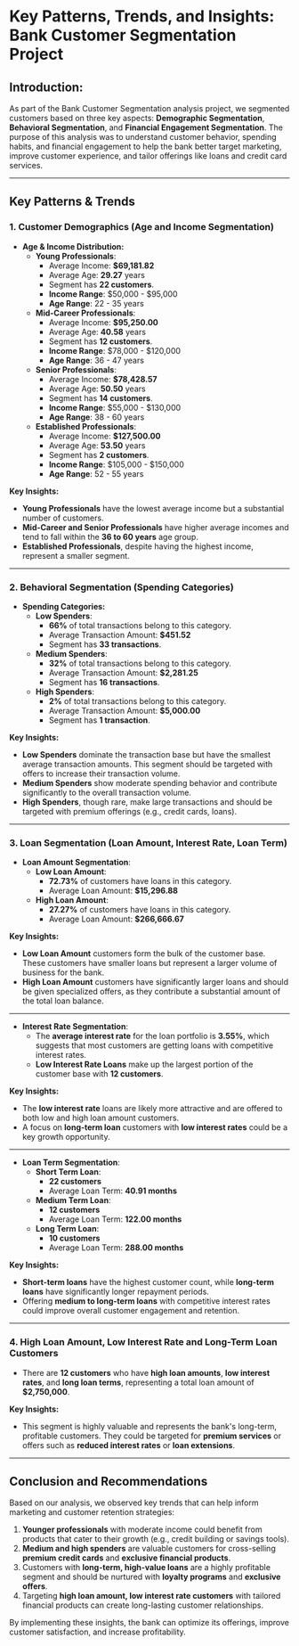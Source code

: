 # Key Patterns, Trends, and Insights: Bank Customer Segmentation Project

## Introduction:
As part of the Bank Customer Segmentation analysis project, we segmented customers based on three key aspects: **Demographic Segmentation**, **Behavioral Segmentation**, and **Financial Engagement Segmentation**. The purpose of this analysis was to understand customer behavior, spending habits, and financial engagement to help the bank better target marketing, improve customer experience, and tailor offerings like loans and credit card services.

---

## **Key Patterns & Trends**

### **1. Customer Demographics (Age and Income Segmentation)**

- **Age & Income Distribution:**
  - **Young Professionals**: 
    - Average Income: **$69,181.82**
    - Average Age: **29.27** years
    - Segment has **22 customers**.
    - **Income Range**: $50,000 - $95,000
    - **Age Range**: 22 - 35 years
  - **Mid-Career Professionals**: 
    - Average Income: **$95,250.00**
    - Average Age: **40.58** years
    - Segment has **12 customers**.
    - **Income Range**: $78,000 - $120,000
    - **Age Range**: 36 - 47 years
  - **Senior Professionals**:
    - Average Income: **$78,428.57**
    - Average Age: **50.50** years
    - Segment has **14 customers**.
    - **Income Range**: $55,000 - $130,000
    - **Age Range**: 38 - 60 years
  - **Established Professionals**:
    - Average Income: **$127,500.00**
    - Average Age: **53.50** years
    - Segment has **2 customers**.
    - **Income Range**: $105,000 - $150,000
    - **Age Range**: 52 - 55 years

**Key Insights:**
- **Young Professionals** have the lowest average income but a substantial number of customers.
- **Mid-Career and Senior Professionals** have higher average incomes and tend to fall within the **36 to 60 years** age group.
- **Established Professionals**, despite having the highest income, represent a smaller segment.

---

### **2. Behavioral Segmentation (Spending Categories)**

- **Spending Categories:**
  - **Low Spenders**: 
    - **66%** of total transactions belong to this category.
    - Average Transaction Amount: **$451.52**
    - Segment has **33 transactions**.
  - **Medium Spenders**:
    - **32%** of total transactions belong to this category.
    - Average Transaction Amount: **$2,281.25**
    - Segment has **16 transactions**.
  - **High Spenders**:
    - **2%** of total transactions belong to this category.
    - Average Transaction Amount: **$5,000.00**
    - Segment has **1 transaction**.

**Key Insights:**
- **Low Spenders** dominate the transaction base but have the smallest average transaction amounts. This segment should be targeted with offers to increase their transaction volume.
- **Medium Spenders** show moderate spending behavior and contribute significantly to the overall transaction volume.
- **High Spenders**, though rare, make large transactions and should be targeted with premium offerings (e.g., credit cards, loans).

---

### **3. Loan Segmentation (Loan Amount, Interest Rate, Loan Term)**

- **Loan Amount Segmentation**:
  - **Low Loan Amount**: 
    - **72.73%** of customers have loans in this category.
    - Average Loan Amount: **$15,296.88**
  - **High Loan Amount**: 
    - **27.27%** of customers have loans in this category.
    - Average Loan Amount: **$266,666.67**

**Key Insights:**
- **Low Loan Amount** customers form the bulk of the customer base. These customers have smaller loans but represent a larger volume of business for the bank.
- **High Loan Amount** customers have significantly larger loans and should be given specialized offers, as they contribute a substantial amount of the total loan balance.

---

- **Interest Rate Segmentation**:
  - The **average interest rate** for the loan portfolio is **3.55%**, which suggests that most customers are getting loans with competitive interest rates.
  - **Low Interest Rate Loans** make up the largest portion of the customer base with **12 customers**.

**Key Insights:**
- The **low interest rate** loans are likely more attractive and are offered to both low and high loan amount customers.
- A focus on **long-term loan** customers with **low interest rates** could be a key growth opportunity.

---

- **Loan Term Segmentation**:
  - **Short Term Loan**: 
    - **22 customers**
    - Average Loan Term: **40.91 months**
  - **Medium Term Loan**:
    - **12 customers**
    - Average Loan Term: **122.00 months**
  - **Long Term Loan**: 
    - **10 customers**
    - Average Loan Term: **288.00 months**

**Key Insights:**
- **Short-term loans** have the highest customer count, while **long-term loans** have significantly longer repayment periods.
- Offering **medium to long-term loans** with competitive interest rates could improve overall customer engagement and retention.

---

### **4. High Loan Amount, Low Interest Rate and Long-Term Loan Customers**

- There are **12 customers** who have **high loan amounts**, **low interest rates**, and **long loan terms**, representing a total loan amount of **$2,750,000**.

**Key Insights:**
- This segment is highly valuable and represents the bank's long-term, profitable customers. They could be targeted for **premium services** or offers such as **reduced interest rates** or **loan extensions**.

---

## **Conclusion and Recommendations**

Based on our analysis, we observed key trends that can help inform marketing and customer retention strategies:
1. **Younger professionals** with moderate income could benefit from products that cater to their growth (e.g., credit building or savings tools).
2. **Medium and high spenders** are valuable customers for cross-selling **premium credit cards** and **exclusive financial products**.
3. Customers with **long-term, high-value loans** are a highly profitable segment and should be nurtured with **loyalty programs** and **exclusive offers**.
4. Targeting **high loan amount, low interest rate customers** with tailored financial products can create long-lasting customer relationships.

By implementing these insights, the bank can optimize its offerings, improve customer satisfaction, and increase profitability.

